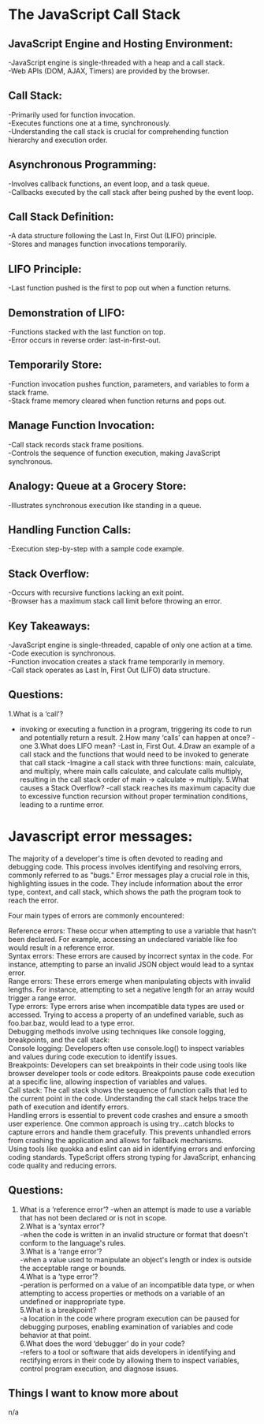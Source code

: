 # The JavaScript Call Stack  

## JavaScript Engine and Hosting Environment:  

-JavaScript engine is single-threaded with a heap and a call stack.  
-Web APIs (DOM, AJAX, Timers) are provided by the browser.  

## Call Stack:  

-Primarily used for function invocation.  
-Executes functions one at a time, synchronously.    
-Understanding the call stack is crucial for comprehending function hierarchy and execution order.  

## Asynchronous Programming:  

-Involves callback functions, an event loop, and a task queue.  
-Callbacks executed by the call stack after being pushed by the event loop.  

## Call Stack Definition:  

-A data structure following the Last In, First Out (LIFO) principle.  
-Stores and manages function invocations temporarily.  

## LIFO Principle:  

-Last function pushed is the first to pop out when a function returns.  

## Demonstration of LIFO:  

-Functions stacked with the last function on top.  
-Error occurs in reverse order: last-in-first-out.  

## Temporarily Store:  

-Function invocation pushes function, parameters, and variables to form a stack frame.  
-Stack frame memory cleared when function returns and pops out.  

## Manage Function Invocation:  

-Call stack records stack frame positions.  
-Controls the sequence of function execution, making JavaScript synchronous.  

## Analogy: Queue at a Grocery Store:  

-Illustrates synchronous execution like standing in a queue.  

## Handling Function Calls:  

-Execution step-by-step with a sample code example.  

## Stack Overflow:  

-Occurs with recursive functions lacking an exit point.  
-Browser has a maximum stack call limit before throwing an error.  

## Key Takeaways:  

-JavaScript engine is single-threaded, capable of only one action at a time.  
-Code execution is synchronous.  
-Function invocation creates a stack frame temporarily in memory.  
-Call stack operates as Last In, First Out (LIFO) data structure.  

## Questions:  
1.What is a ‘call’?  
- invoking or executing a function in a program, triggering its code to run and potentially return a result.
2.How many ‘calls’ can happen at once?
-one
3.What does LIFO mean?
-Last in, First Out.
4.Draw an example of a call stack and the functions that would need to be invoked to generate that call stack
-Imagine a call stack with three functions: main, calculate, and multiply, where main calls calculate, and calculate calls multiply, resulting in the call stack order of main -> calculate -> multiply.
5.What causes a Stack Overflow?
-call stack reaches its maximum capacity due to excessive function recursion without proper termination conditions, leading to a runtime error.

# Javascript error messages:  
The majority of a developer's time is often devoted to reading and debugging code. This process involves identifying and resolving errors, commonly referred to as "bugs." Error messages play a crucial role in this, highlighting issues in the code. They include information about the error type, context, and call stack, which shows the path the program took to reach the error.  

Four main types of errors are commonly encountered:  

Reference errors: These occur when attempting to use a variable that hasn't been declared. For example, accessing an undeclared variable like foo would result in a reference error.  
Syntax errors: These errors are caused by incorrect syntax in the code. For instance, attempting to parse an invalid JSON object would lead to a syntax error.  
Range errors: These errors emerge when manipulating objects with invalid lengths. For instance, attempting to set a negative length for an array would trigger a range error.  
Type errors: Type errors arise when incompatible data types are used or accessed. Trying to access a property of an undefined variable, such as foo.bar.baz, would lead to a type error.  
Debugging methods involve using techniques like console logging, breakpoints, and the call stack:  
Console logging: Developers often use console.log() to inspect variables and values during code execution to identify issues.  
Breakpoints: Developers can set breakpoints in their code using tools like browser developer tools or code editors. Breakpoints pause code execution at a specific line, allowing inspection of variables and values.  
Call stack: The call stack shows the sequence of function calls that led to the current point in the code. Understanding the call stack helps trace the path of execution and identify errors.  
Handling errors is essential to prevent code crashes and ensure a smooth user experience. One common approach is using try...catch blocks to capture errors and handle them gracefully. This prevents unhandled errors from crashing the application and allows for fallback mechanisms.  
Using tools like quokka and eslint can aid in identifying errors and enforcing coding standards. TypeScript offers strong typing for JavaScript, enhancing code quality and reducing errors.  

## Questions:  
1. What is a ‘reference error’?
-when an attempt is made to use a variable that has not been declared or is not in scope.  
2.What is a ‘syntax error’?  
-when the code is written in an invalid structure or format that doesn't conform to the language's rules.  
3.What is a ‘range error’?  
-when a value used to manipulate an object's length or index is outside the acceptable range or bounds.  
4.What is a ‘type error’?  
-peration is performed on a value of an incompatible data type, or when attempting to access properties or methods on a variable of an undefined or inappropriate type.  
5.What is a breakpoint?  
-a location in the code where program execution can be paused for debugging purposes, enabling examination of variables and code behavior at that point.  
6.What does the word ‘debugger’ do in your code?  
-refers to a tool or software that aids developers in identifying and rectifying errors in their code by allowing them to inspect variables, control program execution, and diagnose issues.



## Things I want to know more about  
n/a








